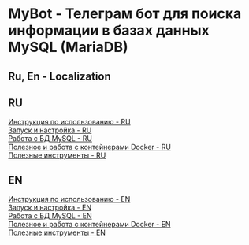 # MyBot - Телеграм бот для поиска информации в базах данных MySQL (MariaDB)

## Ru, En - Localization

## RU
[Инструкция по использованию - RU](docs/ru_usage.md)<br>
[Запуск и настройка - RU](docs/ru_configuration.md)<br>
[Работа с БД MySQL - RU](docs/ru_db.md)<br>
[Полезное и работа c контейнерами Docker - RU](docs/ru_docker.md)<br>
[Полезные инструменты - RU](docs/ru_helps.md)<br>

## EN
[Инструкция по использованию - EN](docs/en_usage.md)<br>
[Запуск и настройка - EN](docs/en_configuration.md)<br>
[Работа с БД MySQL - EN](docs/en_db.md)<br>
[Полезное и работа c контейнерами Docker - EN](docs/en_docker.md)<br>
[Полезные инструменты - EN](docs/en_helps.md)<br>